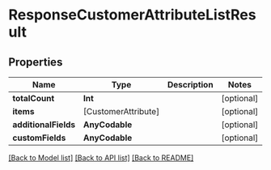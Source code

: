 # ResponseCustomerAttributeListResult

## Properties
Name | Type | Description | Notes
------------ | ------------- | ------------- | -------------
**totalCount** | **Int** |  | [optional] 
**items** | [CustomerAttribute] |  | [optional] 
**additionalFields** | **AnyCodable** |  | [optional] 
**customFields** | **AnyCodable** |  | [optional] 

[[Back to Model list]](../README.md#documentation-for-models) [[Back to API list]](../README.md#documentation-for-api-endpoints) [[Back to README]](../README.md)



